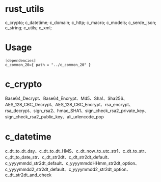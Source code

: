 # rust_utils
c_crypto; c_datetime; c_domain; c_http; c_macro; c_models; c_serde_json; c_string; c_utils; c_xml;

# Usage
```
[dependencies]
c_common_20={ path = "../c_common_20" }
```

# c_crypto
Base64_Decrypt、Base64_Encrypt、Md5、Sha1、Sha256、AES_128_CBC_Decrypt、AES_128_CBC_Encrypt、rsa_encrypt、rsa_decrypt、sign_rsa2、hmac_SHA1、sign_check_rsa2_private_key、sign_check_rsa2_public_key、ali_urlencode_pop

# c_datetime
c_dt_to_dt_day、c_dt_to_dt_HMS、c_dt_now_to_utc_str1、c_dt_to_str、c_dt_to_date_str、c_dt_str2dt、c_dt_str2dt_default、c_yyyymmdd_str2dt_default、c_yyyymmddHHmm_str2dt_option、c_yyyymmdd2_str2dt_default、c_yyyymmdd2_str2dt_option、c_dt_str2dt_and_check
